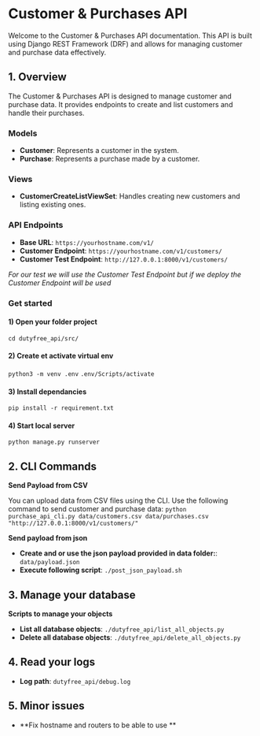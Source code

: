 # Customer & Purchases API

Welcome to the Customer & Purchases API documentation. This API is built using Django REST Framework (DRF) and allows for managing customer and purchase data effectively.

## 1. Overview

The Customer & Purchases API is designed to manage customer and purchase data. It provides endpoints to create and list customers and handle their purchases.

### **Models**

- **Customer**: Represents a customer in the system.
- **Purchase**: Represents a purchase made by a customer.

### **Views**

- **CustomerCreateListViewSet**: Handles creating new customers and listing existing ones.

### **API Endpoints**

- **Base URL**: `https://yourhostname.com/v1/`
- **Customer Endpoint**: `https://yourhostname.com/v1/customers/`
- **Customer Test Endpoint**: `http://127.0.0.1:8000/v1/customers/`

_For our test we will use the Customer Test Endpoint but if we deploy the Customer Endpoint will be used_

### **Get started**

#### 1) Open your folder project

`cd dutyfree_api/src/`

#### 2) Create et activate virtual env

`python3 -m venv .env`
`.env/Scripts/activate`

#### 3) Install dependancies

`pip install -r requirement.txt`

#### 4) Start local server

`python manage.py runserver`

## 2. CLI Commands

**Send Payload from CSV**

You can upload data from CSV files using the CLI. Use the following command to send customer and purchase data:
`python purchase_api_cli.py data/customers.csv data/purchases.csv "http://127.0.0.1:8000/v1/customers/"`

**Send payload from json**

- **Create and or use the json payload provided in data folder:**: `data/payload.json`
- **Execute following script**: `./post_json_payload.sh`

## 3. Manage your database

**Scripts to manage your objects**

- **List all database objects**: `./dutyfree_api/list_all_objects.py`
- **Delete all database objects**: `./dutyfree_api/delete_all_objects.py`

## 4. Read your logs

- **Log path**: `dutyfree_api/debug.log`

## 5. Minor issues

- **Fix hostname and routers to be able to use **
